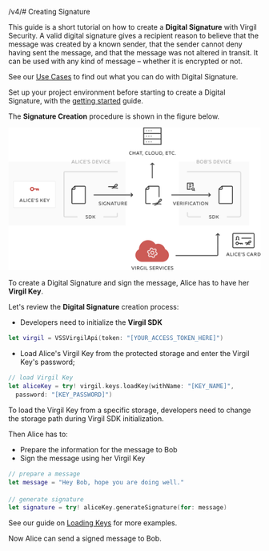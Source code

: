 /v4/# Creating Signature

This guide is a short tutorial on how to create a **Digital Signature** with Virgil Security. A valid digital signature gives a recipient reason to believe that the message was created by a known sender, that the sender cannot deny having sent the message, and that the message was not altered in transit. It can be used with any kind of message – whether it is encrypted or not.

See our [Use Cases](https://github.com/VirgilSecurity/virgil-sdk-x/tree/v4/docs/swift) to find out what you can do with Digital Signature.

Set up your project environment before starting to create a Digital Signature, with the [getting started](/docs/swift/guides/configuration/client.md) guide.

The **Signature Creation** procedure is shown in the figure below.

![Virgil Signature Intro](/docs/swift/img/Signature_introduction.png "Create Signature")

To create a Digital Signature and sign the message, Alice has to have her **Virgil Key**.


Let's review the **Digital Signature** creation process:

- Developers need to initialize the **Virgil SDK**

```swift
let virgil = VSSVirgilApi(token: "[YOUR_ACCESS_TOKEN_HERE]")
```

- Load Alice's Virgil Key from the protected storage and enter the Virgil Key's password;

```swift
// load Virgil Key
let aliceKey = try! virgil.keys.loadKey(withName: "[KEY_NAME]",
  password: "[KEY_PASSWORD]")
```


To load the Virgil Key from a specific storage, developers need to change the storage path during Virgil SDK initialization.

Then Alice has to:
- Prepare the information for the message to Bob
- Sign the message using her Virgil Key

```swift
// prepare a message
let message = "Hey Bob, hope you are doing well."

// generate signature
let signature = try! aliceKey.generateSignature(for: message)
```

See our guide on [Loading Keys](/docs/swift/guides/virgil-key/loading-key.md) for more examples.

Now Alice can send a signed message to Bob.
